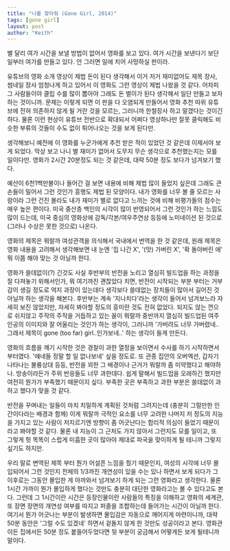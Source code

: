 ```yaml
---
title: "나를 찾아줘 (Gone Girl, 2014)"
tags: [gone girl]
layout: post
author: "Keith"
---
```


별 달리 여가 시간을 보낼 방법이 없어서 영화를 보고 있다. 여가 시간을 보낸다기 보단 일부러 여가를 만들고 있다. 안 그러면 일에 치어 사망하실 판이라. 

유튜브의 영화 소개 영상이 제법 돈이 된다 생각해서 이거 저거 재미없어도 제목 장사, 썸네일 장사 엄청나게 하고 있어서 이 영화도 그런 영상이 제법 나왔을 것 같다. 어차피 그 사람들이야 클립 수를 많이 뽑아야 그래도 돈 벌이가 된다 생각해서 일단 만들고 보자 하는 것이니까. 문제는 이렇게 되면 이 판을 다 오염되게 만들어서 영화 추천 따위 유튜브에 전혀 의존하지 않게 될 거란 것을 모르는, 그러니까 한철장사 하고 말겠다는 것이긴 하다. 물론 이런 현상이 유튜브 전반으로 확대되서 어쩌다 영상하나만 잘못 클릭해도 비슷한 부류의 것들이 수도 없이 튀어나오는 것을 보게 된다만. 

생각해보니 예전에 이 영화를 누군가에게 추천 받은 적이 있었던 것 같은데 이제서야 보게 되었다. 막상 보고 나니 별 재미가 없어서 도무지 무슨 생각으로 추천했는지는 모를 일이다만. 영화가 2시간 20분정도 되는 것 같은데, 대략 50분 정도 보다가 넘겨보기 했다.

예산이 6천1백만불이나 들어간 걸 보면 내용에 비해 제법 많이 들었지 싶은데 그래도 큰 손들이 밀어서 그런 것인가 흥행도 제법 된 모양이다. 내가 영화를 너무 볼 줄 모르는 사람이라 그런 건진 몰라도 내가 재미가 별로 없다고 느끼는 것에 비해 비평가들의 점수는 매우 높은 편이다. 미국 중산층 백인의 시각이 많이 반영되어서 그런 것인가 하는 느낌도 많이 드는데, 미국 중심의 영화상에 감독/각본/여우주연상 등등에 노미네이션 된 것으로 (그러나 수상은 못한 것으로) 나온다. 

영화의 제목은 뭐랄까 여성관객을 의식해서 국내에서 번역을 한 것 같은데, 원래 제목은 영화 내용을 고려해서 생각해보면 내 눈엔 '집 나간 X', '(맛) 가버린 X', '확 돌아버린 애' 뭐 이쯤 해야 맞는 것 아닐까 한다. 

영화가 쓸데없이(?) 긴것도 사실 후반부의 반전을 노리고 열심히 빌드업을 하는 과정을 잘 다져놓기 위해서인가, 뭐 여기까진 괜찮았다 치면, 반전이 시작되는 부분 부터는 거부감이 생길 정도로 억지 과장이 있는데다 생각보다 쓸데없는 장치들이 많아서 길어진 것 아닐까 하는 생각을 해본다. 후반부는 계속 '지나치다'라는 생각이 들어서 넘겨보느라 자세히 보진 않았지만, 자세히 봐야할 정도의 흥미란 것도 전혀 없었다. 되지도 않는 껀으로 쉬지않고 주작의 주작을 거듭하고 있는 꼴이 뭐랄까 중반까지 열심히 빌드업된 여주인공의 이미지와 잘 어울리는 것인가 하는 생각이, 그러니까 '가버려도 너무 가버렸네.. 그래서 제목이 gone (too far) girl..인가보네..' 하는 생각이 들게 만든다. 

영화의 흐름을 깨기 시작한 것은 경찰이 과한 열정을 보이면서 수사를 하기 시작하면서 부터였다. '얘네들 정말 할 일 없나보네' 싶을 정도로. 또 관종 집안의 오버엑션, 갑자기 나타나는 불륭상대 등등, 반전을 꾀한 그 배경이나 근거가 뭐랄까 좀 미약했다고 해야하나. 방송이라든가 주위 반응들도 너무 과한데다. 쉽게 말해서 빌드업을 오래하긴 했지만 여전히 뭔가가 부족했기 때문이지 싶다. 부족한 곳은 부족하고 과한 부분은 쓸데없이 과하고 했다가 맞을 것 같다. 

반전을 꾸며내는 일들이 마치 치밀하게 계획된 것처럼 그려지는데 (충분히 그럴만한 인간이다라는 배경과 함께) 이게 뭐랄까 극적인 요소를 너무 고려한 나머지 저 정도의 지능을 가지고 있는 사람이 저지르기엔 방향이 좀 어긋난다는 합리적 의심이 들었기 때문이라고 봐야할 것 같다. 물론 내 지능이 그 근처도 가지 않아서 그런지도 모를 일이고, 또 그렇게 헛 똑똑이 스럽게 미흡한 곳이 많아야 제대로 파국을 맞이하게 될 테니까 그렇지 싶기도 하지만. 

우리 말로 변역된 제목 부터 뭔가 어설픈 느낌을 줬기 때문인지, 여성의 시각에 너무 몰입되어서 그런 것인지 전체의 1/3까진 개연성이 있을 수는 있나 하면서 보게 되다가 그 이후로는 그동안 몰입한 게 아까와서 넘겨보기 하게 되는 그런 영화라고 생각한다. 물론 1시간 가까이 뭔가 몰입하게 했다는 것만도 충분히 대단한 영화라고는 볼 수 있다고도 본다. 그런데 그 1시간이란 시간은 등장인물이란 사람들의 특징을 이해하고 영화의 세계관, 또 장면 장면의 개연성 여부를 따지고 퍼즐을 조합하는데 들어가는 시간이 아닐까 한다. 여기서 뭔가 어긋나는 부분이 발생하면 몰입감은 자동으로 깨어지게 마련이니까, 대략 50분 동안은 '그럴 수도 있겠네' 하면서 겉돌지 않게 한 것만도 성공이라고 본다. 영화관이든 집에서든 50분 정도 붙들어두었다면 뒷 부분이 궁금해서 어떻게든 보게 될테니까 말이다. 

